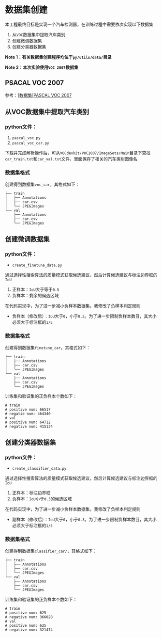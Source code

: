 
# 数据集创建

本工程最终目标是实现一个汽车检测器，在训练过程中需要依次实现以下数据集

1. 从`VOC`数据集中提取汽车类别
2. 创建微调数据集
3. 创建分类器数据集

**Note 1：有关数据集创建程序均位于`py/utils/data/`目录**

**Note 2：本次实验使用`VOC 2007`数据集**

## PSACAL VOC 2007

参考：[[数据集]PASCAL VOC 2007](https://blog.zhujian.life/posts/5a56cd45.html)

## 从VOC数据集中提取汽车类别

### python文件：

1. `pascal_voc.py`
2. `pascal_voc_car.py`

下载并完成解析操作后，可从`VOCdevkit/VOC2007/ImageSets/Main`目录下查找`car_train.txt`和`car_val.txt`文件，里面保存了相关的汽车类别图像名

### 数据集格式

创建得到数据集`voc_car`，其格式如下：

```
├── train
│   ├── Annotations
│   ├── car.csv
│   └── JPEGImages
└── val
    ├── Annotations
    ├── car.csv
    └── JPEGImages
```

## 创建微调数据集

### python文件：

* `create_finetune_data.py`

通过选择性搜索算法的质量模式获取候选建议，然后计算候选建议与标注边界框的`IoU`

1. 正样本：`IoU`大于等于`0.5`
2. 负样本：剩余的候选区域

在代码实现中，为了进一步减小负样本数据集，我修改了负样本判定规则

* 负样本（修改后）：`IoU`大于`0`，小于`0.5`。为了进一步限制负样本数目，其大小必须大于标注框的`1/5`

### 数据集格式

创建得到数据集`finetune_car`，其格式如下：

```
├── train
│   ├── Annotations
│   ├── car.csv
│   └── JPEGImages
└── val
    ├── Annotations
    ├── car.csv
    └── JPEGImages
```

训练集和验证集的正负样本个数如下：

```
# train
# positive num: 66517
# negatie num: 464340
# val
# positive num: 64712
# negative num: 415134
```

## 创建分类器数据集

### python文件：

* `create_classifier_data.py`

通过选择性搜索算法的质量模式获取候选建议，然后计算候选建议与标注边界框的`IoU`

1. 正样本：标注边界框
2. 负样本：`IoU`小于`0.3`的候选区域

在代码实现中，为了进一步减小负样本数据集，我修改了负样本判定规则

* 副样本（修改后）：`IoU`大于`0`，小于`0.3`。为了进一步限制负样本数目，其大小必须大于标注框的`1/5`

### 数据集格式

创建得到数据集`classifier_car/`，其格式如下：

```
├── train
│   ├── Annotations
│   ├── car.csv
│   └── JPEGImages
└── val
    ├── Annotations
    ├── car.csv
    └── JPEGImages
```

训练集和验证集的正负样本个数如下：

```
# train
# positive num: 625
# negative num: 366028
# val
# positive num: 625
# negative num: 321474
```
